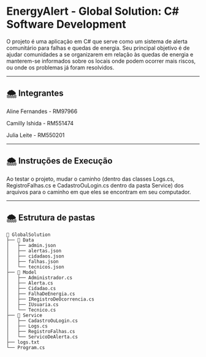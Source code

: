 # EnergyAlert - Global Solution: C# Software Development 

O projeto é uma aplicação em C# que serve como um sistema de alerta comunitário para falhas e quedas de energia. Seu principal objetivo é de ajudar comunidades a se organizarem em relação às quedas de energia e manterem-se informados sobre os locais onde podem ocorrer mais riscos, ou onde os problemas já foram resolvidos.

---

## 🌨️ Integrantes

Aline Fernandes - RM97966

Camilly Ishida - RM551474

Julia Leite - RM550201

---

## 🌨️ Instruções de Execução
Ao testar o projeto, mudar o caminho (dentro das classes Logs.cs, RegistroFalhas.cs e CadastroOuLogin.cs dentro da pasta Service) dos arquivos para o caminho em que eles se encontram em seu computador.

---
## 🌨️ Estrutura de pastas

```
📁 GlobalSolution
├── 📁 Data
│   ├── admin.json
│   ├── alertas.json
│   ├── cidadaos.json
│   ├── falhas.json
│   └── tecnicos.json
├── 📁 Model
│   ├── Administrador.cs
│   ├── Alerta.cs
│   ├── Cidadao.cs
│   ├── FalhaDeEnergia.cs
│   ├── IRegistroDeOcorrencia.cs
│   ├── IUsuaria.cs
│   └── Tecnico.cs
├── 📁 Service
│   ├── CadastroOuLogin.cs
│   ├── Logs.cs
│   ├── RegistroFalhas.cs
│   └── ServicoDeAlerta.cs
├── logs.txt
└── Program.cs
```
